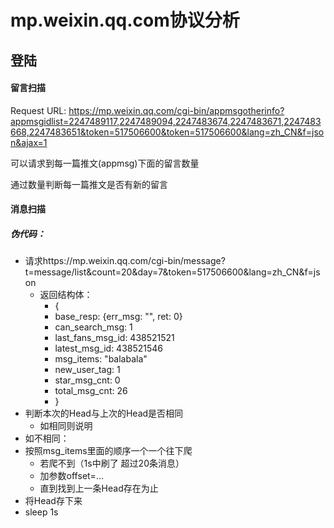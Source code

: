 # mp.weixin.qq.com协议分析



## 登陆







#### 留言扫描

Request URL: https://mp.weixin.qq.com/cgi-bin/appmsgotherinfo?appmsgidlist=2247489117,2247489094,2247483674,2247483671,2247483668,2247483651&token=517506600&token=517506600&lang=zh_CN&f=json&ajax=1

可以请求到每一篇推文(appmsg)下面的留言数量

通过数量判断每一篇推文是否有新的留言



#### 消息扫描



##### 伪代码：

- 请求https://mp.weixin.qq.com/cgi-bin/message?t=message/list&count=20&day=7&token=517506600&lang=zh_CN&f=json
  - 返回结构体：
    - {
    - base_resp: {err_msg: "", ret: 0}
    - can_search_msg: 1
    - last_fans_msg_id: 438521521
    - latest_msg_id: 438521546
    - msg_items: "balabala"
    - new_user_tag: 1
    - star_msg_cnt: 0
    - total_msg_cnt: 26
    - }
- 判断本次的Head与上次的Head是否相同
  - 如相同则说明
- 如不相同：
- 按照msg_items里面的顺序一个一个往下爬
  - 若爬不到（1s中刷了 超过20条消息）
  - 加参数offset=...
  - 直到找到上一条Head存在为止
- 将Head存下来
- sleep 1s